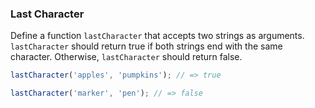 ### Last Character

Define a function `lastCharacter` that accepts two strings as arguments.
`lastCharacter` should return true if both strings end with the same character.
Otherwise, `lastCharacter` should return false.


```javascript
lastCharacter('apples', 'pumpkins'); // => true

lastCharacter('marker', 'pen'); // => false
```
